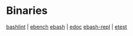 # Binaries

[bashlint](bashlint.md)      |  [ebench](ebench.md)
[ebash](ebash.md)            |  [edoc](edoc.md)
[ebash-repl](ebash-repl.md)  |  [etest](etest.md)
